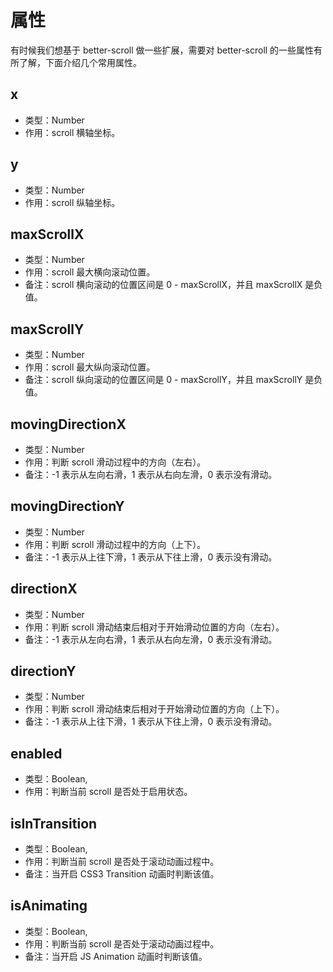 # 属性

有时候我们想基于 better-scroll 做一些扩展，需要对 better-scroll 的一些属性有所了解，下面介绍几个常用属性。

## x
  - 类型：Number
  - 作用：scroll 横轴坐标。
  
## y
  - 类型：Number
  - 作用：scroll 纵轴坐标。
  
## maxScrollX
  - 类型：Number
  - 作用：scroll 最大横向滚动位置。
  - 备注：scroll 横向滚动的位置区间是 0 - maxScrollX，并且 maxScrollX 是负值。
  
## maxScrollY
  - 类型：Number
  - 作用：scroll 最大纵向滚动位置。
  - 备注：scroll 纵向滚动的位置区间是 0 - maxScrollY，并且 maxScrollY 是负值。
  
## movingDirectionX
  - 类型：Number
  - 作用：判断 scroll 滑动过程中的方向（左右）。
  - 备注：-1 表示从左向右滑，1 表示从右向左滑，0 表示没有滑动。
  
## movingDirectionY
  - 类型：Number
  - 作用：判断 scroll 滑动过程中的方向（上下）。
  - 备注：-1 表示从上往下滑，1 表示从下往上滑，0 表示没有滑动。  
  
## directionX
  - 类型：Number
  - 作用：判断 scroll 滑动结束后相对于开始滑动位置的方向（左右）。
  - 备注：-1 表示从左向右滑，1 表示从右向左滑，0 表示没有滑动。
  
## directionY
  - 类型：Number
  - 作用：判断 scroll 滑动结束后相对于开始滑动位置的方向（上下）。
  - 备注：-1 表示从上往下滑，1 表示从下往上滑，0 表示没有滑动。
  
## enabled
  - 类型：Boolean,
  - 作用：判断当前 scroll 是否处于启用状态。
  
## isInTransition
  - 类型：Boolean,
  - 作用：判断当前 scroll 是否处于滚动动画过程中。
  - 备注：当开启 CSS3 Transition 动画时判断该值。
  
## isAnimating
   - 类型：Boolean,
   - 作用：判断当前 scroll 是否处于滚动动画过程中。
   - 备注：当开启 JS Animation 动画时判断该值。
  